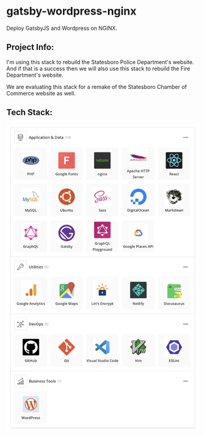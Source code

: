 # gatsby-wordpress-nginx
Deploy GatsbyJS and Wordpress on NGINX. 

## Project Info:
I'm using this stack to rebuild the Statesboro Police Department's website. And if that is a success then we will also use this stack to rebuild the Fire Department's website. 

We are evaluating this stack for a remake of the Statesboro Chamber of Commerce website as well.

## Tech Stack:

<img src="https://github.com/Mary-Tyler-Moore/gatsby-wordpress-nginx/blob/master/gatsby-wordpress.png?raw=true" width="1000px" />


